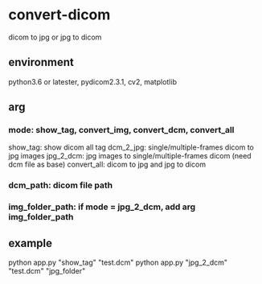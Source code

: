 # convert-dicom
dicom to jpg or jpg to dicom

## environment
python3.6 or latester, pydicom2.3.1, cv2, matplotlib


## arg

### mode: show_tag, convert_img, convert_dcm, convert_all 
show_tag: show dicom all tag
dcm_2_jpg: single/multiple-frames dicom to jpg images
jpg_2_dcm: jpg images to single/multiple-frames dicom (need dcm file as base)
convert_all: dicom to jpg and jpg to dicom

### dcm_path: dicom file path

### img_folder_path: if mode = jpg_2_dcm, add arg img_folder_path

## example
python app.py "show_tag" "test.dcm"
python app.py "jpg_2_dcm" "test.dcm" "jpg_folder"
